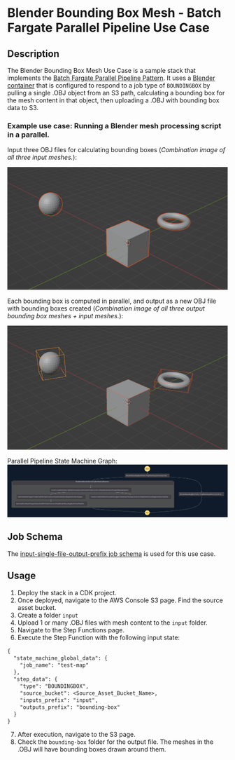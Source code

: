 # Blender Bounding Box Mesh - Batch Fargate Parallel Pipeline Use Case

## Description
The Blender Bounding Box Mesh Use Case is a sample stack that implements the [Batch Fargate Parallel Pipeline Pattern](../../../patterns/aws-batch-fargate-parallel-pipeline/README.md). It uses a [Blender container](../container/Dockerfile) that is configured to respond to a job type of `BOUNDINGBOX` by pulling a single .OBJ object from an S3 path, calculating a bounding box for the mesh content in that object, then uploading a .OBJ with bounding box data to S3.

### Example use case: Running a Blender mesh processing script in a parallel.

Input three OBJ files for calculating bounding boxes (*Combination image of all three input meshes.*):

![image](../../../../docs/img/bounding-box-input.png)

Each bounding box is computed in parallel, and output as a new OBJ file with bounding boxes created (*Combination image of all three output bounding box meshes + input meshes.*):

![image](../../../../docs/img/bounding-box-output.png)

Parallel Pipeline State Machine Graph:
![image](../../../../docs/img/parallel-pipeline-state-machine.png)

## Job Schema
The [input-single-file-output-prefix job schema](../../../constructs/core/job-schemas-lambda-layers/README.md) is used for this use case.

## Usage
1. Deploy the stack in a CDK project. 
2. Once deployed, navigate to the AWS Console S3 page. Find the source asset bucket.
3. Create a folder `input`
4. Upload 1 or many .OBJ files with mesh content to the `input` folder.
5. Navigate to the Step Functions page. 
6. Execute the Step Function with the following input state:
```
{
  "state_machine_global_data": {
    "job_name": "test-map"
  },
  "step_data": {
    "type": "BOUNDINGBOX",
    "source_bucket": <Source_Asset_Bucket_Name>,
    "inputs_prefix": "input",
    "outputs_prefix": "bounding-box"
  }
}
```
7. After execution, navigate to the S3 page.
8. Check the `bounding-box` folder for the output file. The meshes in the .OBJ will have bounding boxes drawn around them.